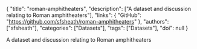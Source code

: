 {
  "title": "roman-amphitheaters",
  "description": ["A dataset and discussion relating to Roman amphitheaters"],
  "links": {
    "GitHub": "https://github.com/sfsheath/roman-amphitheaters"
  },
  "authors": ["sfsheath"],
  "categories": ["Datasets"],
  "tags": ["Datasets"],
  "doi": null
}

<!-- Generated by csv2md.R – do not edit by hand -->

A dataset and discussion relating to Roman amphitheaters